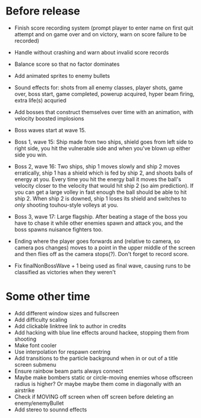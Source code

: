 # Before release

- Finish score recording system (prompt player to enter name on first quit attempt and on game over and on victory, warn on score failure to be recorded)
- Handle without crashing and warn about invalid score records
- Balance score so that no factor dominates

- Add animated sprites to enemy bullets
- Sound effects for: shots from all enemy classes, player shots, game over, boss start, game completed, powerup acquired, hyper beam firing, extra life(s) acquried

- Add bosses that construct themselves over time with an animation, with velocity boosted implosions
- Boss waves start at wave 15.
- Boss 1, wave 15: Ship made from two ships, shield goes from left side to right side, you hit the vulnerable side and when you've blown up either side you win.
- Boss 2, wave 16: Two ships, ship 1 moves slowly and ship 2 moves erratically, ship 1 has a shield which is fed by ship 2, and shoots balls of energy at you. Every time you hit the energy ball it moves the ball's velocity closer to the velocity that would hit ship 2 (so aim prediction). If you can get a large volley in fast enough the ball should be able to hit ship 2. When ship 2 is downed, ship 1 loses its shield and switches to *only* shooting touhou-style volleys at you.
- Boss 3, wave 17: Large flagship. After beating a stage of the boss you have to chase it while other enemies spawn and attack you, and the boss spawns nuisance fighters too.
- Ending where the player goes forwards and (relative to camera, so camera pos changes) moves to a point in the upper middle of the screen and then flies off as the camera stops(?). Don't forget to record score.
- Fix finalNonBossWave + 1 being used as final wave, causing runs to be classified as victories when they weren't

# Some other time

- Add different window sizes and fullscreen
- Add difficulty scaling
- Add clickable linktree link to author in credits
- Add hacking with blue line effects around hackee, stopping them from shooting
- Make font cooler
- Use interpolation for respawn centring
- Add transitions to the particle background when in or out of a title screen submenu
- Ensure rainbow beam parts always connect
- Maybe make bombers static or circle-moving enemies whose offscreen radius is higher? Or maybe maybe them come in diagonally with an airstrike
- Check if MOVING off screen when off screen before deleting an enemy/enemyBullet
- Add stereo to sounnd effects
